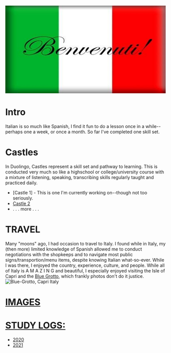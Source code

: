 ![Italia](https://github.com/EO4wellness/T-I-L/blob/main/polyglot/italiano/images/benvenuti_in_italia.jpg)

# Intro
Italian is so much like Spanish, I find it fun to do a lesson once in a while--perhaps one a week, or once a month.  So far I've completed one skill set. 

# Castles 
In Duolingo, Castles represent a skill set and pathway to learning.  This is conducted very much so like a highschool or college/university course with a mixture of listening, speaking, transcribing skills regularly taught and practiced daily. 
<br>
* [Castle 1] - This is one I'm currently working on--though not too seriously. 
* [Castle 2](https://github.com/EO4wellness/T-I-L/tree/main/polyglot/italiano/castle-2/README.md)
* . . . more . . . 

# TRAVEL 
Many "moons" ago, I had occasion to travel to Italy.  I found while in Italy, my (then more) limited knowledge of Spanish allowed me to conduct negotiations with the shopkeeps and to navigate most public signs/transportion/menu items, despite knowing Italian what-so-ever.  While I was there, I enjoyed the country, experience, culture, and people. While all of Italy is A M A Z I N G and beautiful, I especially enjoyed visiting the Isle of Capri and the [Blue Grotto](https://en.wikipedia.org/wiki/Blue_Grotto_(Capri)), which frankly photos don't do it justice.  <br>
![Blue-Grotto, Capri Italy](![Italia](https://github.com/EO4wellness/T-I-L/blob/main/polyglot/italiano/images/benvenuti_in_italia.jpg))<br>

# [IMAGES](https://github.com/EO4wellness/T-I-L/tree/main/polyglot/italiano/images)


# [STUDY LOGS:](https://github.com/EO4wellness/T-I-L/tree/main/polyglot/italiano/study-logs)
* [2020](https://github.com/EO4wellness/T-I-L/blob/main/polyglot/italiano/study-logs/2020_log.md)
* [2021](https://github.com/EO4wellness/T-I-L/blob/main/polyglot/italiano/study-logs/2021_log.md)  
